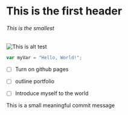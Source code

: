 # This is the first header

###### This is the smallest

![This is alt test](https://camo.githubusercontent.com/d8f7abcee9fdb2cded758cbff3b0b3036d4a4641bf58f0cb221aa3d4c1b17d93/68747470733a2f2f6f63746f6465782e6769746875622e636f6d2f696d616765732f79616b746f6361742e706e67)

```javascript
var myVar = "Hello, World!";
```
- [ ] Turn on github pages
- [ ] outline portfolio
- [ ] Introduce myself to the world
      

This is a small meaningful commit message
